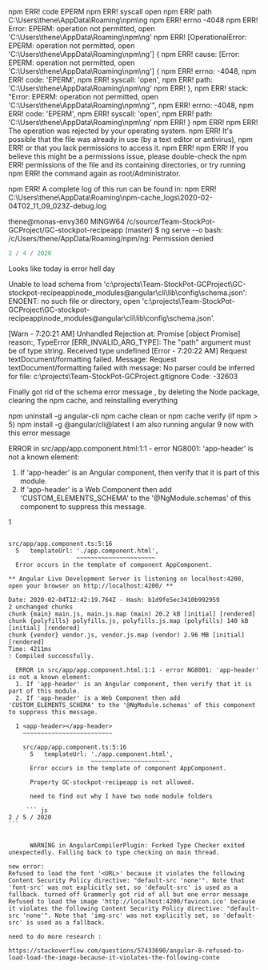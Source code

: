 npm ERR! code EPERM
npm ERR! syscall open
npm ERR! path C:\Users\thene\AppData\Roaming\npm\ng
npm ERR! errno -4048
npm ERR! Error: EPERM: operation not permitted, open 'C:\Users\thene\AppData\Roaming\npm\ng'
npm ERR!  [OperationalError: EPERM: operation not permitted, open 'C:\Users\thene\AppData\Roaming\npm\ng'] {
npm ERR!   cause: [Error: EPERM: operation not permitted, open 'C:\Users\thene\AppData\Roaming\npm\ng'] {
npm ERR!     errno: -4048,
npm ERR!     code: 'EPERM',
npm ERR!     syscall: 'open',
npm ERR!     path: 'C:\\Users\\thene\\AppData\\Roaming\\npm\\ng'
npm ERR!   },
npm ERR!   stack: "Error: EPERM: operation not permitted, open 'C:\\Users\\thene\\AppData\\Roaming\\npm\\ng'",
npm ERR!   errno: -4048,
npm ERR!   code: 'EPERM',
npm ERR!   syscall: 'open',
npm ERR!   path: 'C:\\Users\\thene\\AppData\\Roaming\\npm\\ng'
npm ERR! }
npm ERR!
npm ERR! The operation was rejected by your operating system.
npm ERR! It's possible that the file was already in use (by a text editor or antivirus),
npm ERR! or that you lack permissions to access it.
npm ERR! 
npm ERR! If you believe this might be a permissions issue, please double-check the
npm ERR! permissions of the file and its containing directories, or try running  
npm ERR! the command again as root/Administrator.

npm ERR! A complete log of this run can be found in:
npm ERR!     C:\Users\thene\AppData\Roaming\npm-cache\_logs\2020-02-04T02_11_09_023Z-debug.log

thene@monas-envy360 MINGW64 /c/source/Team-StockPot-GCProject/GC-stockpot-recipeapp (master)
$ ng serve --o
bash: /c/Users/thene/AppData/Roaming/npm/ng: Permission denied


``` js 
2 / 4 / 2020
```

Looks like today is error hell day 

Unable to load schema from 'c:\projects\Team-StockPot-GCProject\GC-stockpot-recipeapp\node_modules\@angular\cli\lib\config\schema.json': ENOENT: no such file or directory, open 'c:\projects\Team-StockPot-GCProject\GC-stockpot-recipeapp\node_modules\@angular\cli\lib\config\schema.json'.

[Warn  - 7:20:21 AM] Unhandled Rejection at: Promise [object Promise] reason:, TypeError [ERR_INVALID_ARG_TYPE]: The "path" argument must be of type string. Received type undefined
[Error - 7:20:22 AM] Request textDocument/formatting failed.
  Message: Request textDocument/formatting failed with message: No parser could be inferred for file: c:\projects\Team-StockPot-GCProject\.gitignore
  Code: -32603 

  Finally got rid of the schema error message , by deleting the Node package, clearing the npm cache, and reinstalling everything 

  npm uninstall -g angular-cli
npm cache clean or npm cache verify (if npm &gt; 5)
npm install -g @angular/cli@latest
I am also running angular 9 now with this error message 

  ERROR in src/app/app.component.html:1:1 - error NG8001: 'app-header' is not a known element:
1. If 'app-header' is an Angular component, then verify that it is part of this module.
2. If 'app-header' is a Web Component then add 'CUSTOM_ELEMENTS_SCHEMA' to the '@NgModule.schemas' of this component to suppress this message.

1 <app-header></app-header>
  ~~~~~~~~~~~~~~~~~~~~~~~~~

  src/app/app.component.ts:5:16
    5   templateUrl: './app.component.html',
                     ~~~~~~~~~~~~~~~~~~~~~~
    Error occurs in the template of component AppComponent.

** Angular Live Development Server is listening on localhost:4200, open your browser on http://localhost:4200/ **

Date: 2020-02-04T12:42:19.764Z - Hash: b1d9fe5ec3410b992959
2 unchanged chunks
chunk {main} main.js, main.js.map (main) 20.2 kB [initial] [rendered]
chunk {polyfills} polyfills.js, polyfills.js.map (polyfills) 140 kB [initial] [rendered]
chunk {vendor} vendor.js, vendor.js.map (vendor) 2.96 MB [initial] [rendered]
Time: 4211ms
: Compiled successfully.
    
    ERROR in src/app/app.component.html:1:1 - error NG8001: 'app-header' is not a known element:
    1. If 'app-header' is an Angular component, then verify that it is part of this module.
    2. If 'app-header' is a Web Component then add 'CUSTOM_ELEMENTS_SCHEMA' to the '@NgModule.schemas' of this component to suppress this message.
    
    1 <app-header></app-header>
      ~~~~~~~~~~~~~~~~~~~~~~~~~
    
      src/app/app.component.ts:5:16
        5   templateUrl: './app.component.html',
                         ~~~~~~~~~~~~~~~~~~~~~~
        Error occurs in the template of component AppComponent.

        Property GC-stockpot-recipeapp is not allowed.

        need to find out why I have two node module folders 

       ``` js 
 2 / 5 / 2020
```

        
        WARNING in AngularCompilerPlugin: Forked Type Checker exited unexpectedly. Falling back to type checking on main thread.
    
new error:
Refused to load the font '<URL>' because it violates the following Content Security Policy directive: "default-src 'none'". Note that 'font-src' was not explicitly set, so 'default-src' is used as a fallback. turned off Grammerly got rid of all but one error message 
Refused to load the image 'http://localhost:4200/favicon.ico' because it violates the following Content Security Policy directive: "default-src 'none'". Note that 'img-src' was not explicitly set, so 'default-src' is used as a fallback.

need to do more research :

https://stackoverflow.com/questions/57433690/angular-8-refused-to-load-load-the-image-because-it-violates-the-following-conte